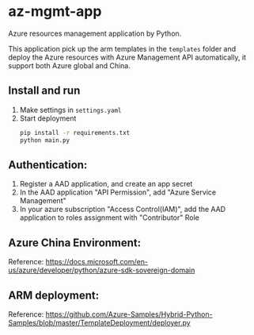 # az-mgmt-app
Azure resources management application by Python.

This application pick up the arm templates in the `templates` folder and deploy the Azure resources with Azure Management API automatically, it support both Azure global and China.

## Install and run
1. Make settings in `settings.yaml`
2. Start deployment
    ```bash
    pip install -r requirements.txt
    python main.py
    ```

## Authentication:
1. Register a AAD application, and create an app secret
2. In the AAD application "API Permission", add "Azure Service Management"
3. In your azure subscription "Access Control(IAM)", add the AAD application to roles assignment with "Contributor" Role

## Azure China Environment: 
Reference: https://docs.microsoft.com/en-us/azure/developer/python/azure-sdk-sovereign-domain

## ARM deployment:
Reference: https://github.com/Azure-Samples/Hybrid-Python-Samples/blob/master/TemplateDeployment/deployer.py

